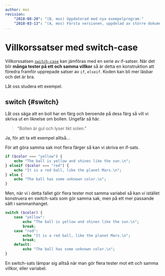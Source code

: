 ```yaml
---
author: mos
revision:
    "2018-08-20": "(B, mos) Uppdaterad med nya exempelprogram."
    "2018-03-13": "(A, mos) Första versionen, uppdelad av större dokument."
...
```

Villkorssatser med switch-case
=======================

Villkorssatsen [`switch-case`](http://php.net/manual/en/control-structures.switch.php) kan jämföras med en serie av if-satser. När det blir **många tester på ett och samma villkor** så är detta en konstruktion att föredra framför upprepade satser av `if`, `elseif`. Koden kan bli mer läsbar och det är bra.

Låt oss studera ett exempel.



switch {#switch}
------------------------

Låt oss säga att en boll har en färg och beroende på dess färg så vill vi skriva ut en liknelse om bollen. Ungefär så här.

> "Bollen är gul och lyser likt solen."

Ja, för att ta ett exempel alltså...

För att göra samma sak mot flera färger så kan vi skriva en if-sats.

```php
if ($color === "yellow") {
    echo "The ball is yellow and shines like the sun.\n";
} elseif ($color === "red") {
    echo "It is a red ball, like the planet Mars.\n";
} else {
    echo "The ball has some unknown color.\n";
}
```

Men, när vi i detta fallet gör flera tester mot samma variabel så kan vi istället konstruera en switch-sats som gör samma sak, men på ett mer passande sätt i sammanhanget.
  
```php
switch ($color) {
    case "yellow":
        echo "The ball is yellow and shines like the sun.\n";
        break;
    case "red":
        echo "It is a red ball, like the planet Mars.\n";
        break;
    default:
        echo "The ball has some unknown color.\n";
}
```

En switch-sats lämpar sig alltså när man gör flera tester mot ett och samma villkor, eller variabel.
